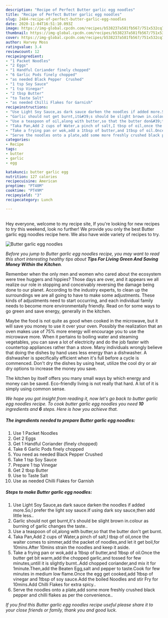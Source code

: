 ```yaml
---
description: "Recipe of Perfect Butter garlic egg noodles"
title: "Recipe of Perfect Butter garlic egg noodles"
slug: 2484-recipe-of-perfect-butter-garlic-egg-noodles
date: 2020-11-04T16:51:10.093Z
image: https://img-global.cpcdn.com/recipes/b538237a581fb567/751x532cq70/butter-garlic-egg-noodles-recipe-main-photo.jpg
thumbnail: https://img-global.cpcdn.com/recipes/b538237a581fb567/751x532cq70/butter-garlic-egg-noodles-recipe-main-photo.jpg
cover: https://img-global.cpcdn.com/recipes/b538237a581fb567/751x532cq70/butter-garlic-egg-noodles-recipe-main-photo.jpg
author: Harvey Moss
ratingvalue: 3.4
reviewcount: 12
recipeingredient:
- "1 Packet Noodles"
- "2 Eggs"
- "1 Handful Coriander finely chopped"
- "6 Garlic Pods finely chopped"
- "as needed Black Pepper  Crushed"
- "1 tsp Soy Sauce"
- "1 tsp Vinegar"
- "2 tbsp Butter"
- "to Taste Salt"
- "as needed Chilli Flakes for Garnish"
recipeinstructions:
- "Use Light Soy Sauce,as dark sauce darken the noodles if added more.So,I prefer the light soy sauce.If using dark soy sauce,then add little less.."
- "Garlic should not get burnt,it&#39;s should be slight brown in.colour as burning of garlic changes the taste.."
- "Use a teaspoon of oil,along with butter,so that the butter don&#39;t get burnt."
- "Taka Pan,Add 2 cups of Water,a pinch of salt,I tbsp of oil,once the waiter comes to simmer,add the packet of noodles,and let it get boil,for 10mins.After 10mins strain the noodles and keep it aside."
- "Take a frying pan or wok,add a 1tbsp of butter,and 1tbsp of oil.Once the butter get bit warm,add the chopped garlic,and tossed for few minutes,untill it is slightly burnt..Add chopped coriander,and mix it for 1minute.Then,add the Beaten Egg,salt and pepper to taste.Cook for few minutes in medium low flame.Once the egg get cooked,add 1tbsp of vinegar and 1tbsp of soy sauce.Add the boiled Noodles and stir Fry for 10mins.Add Chilli Flakes for extra spicy.."
- "Serve the noodles onto a plate,add some more freshly crushed black pepper and chilli flakes as per the convenience.."
categories:
- Recipe
tags:
- butter
- garlic
- egg

katakunci: butter garlic egg 
nutrition: 127 calories
recipecuisine: American
preptime: "PT40M"
cooktime: "PT49M"
recipeyield: "3"
recipecategory: Lunch

---
```

<br>
Hey everyone, welcome to my recipe site, If you're looking for new recipes to try this weekend, look no further! We provide you only the best Butter garlic egg noodles recipe here. We also have wide variety of recipes to try.
<br>


![Butter garlic egg noodles](https://img-global.cpcdn.com/recipes/b538237a581fb567/751x532cq70/butter-garlic-egg-noodles-recipe-main-photo.jpg)

<i>Before you jump to Butter garlic egg noodles recipe, you may want to read this short interesting healthy tips about 
<strong>Tips For Living Green And Saving Money Within the Kitchen</strong>.</i>
</br>

Remember when the only men and women who cared about the ecosystem were tree huggers and hippies? Those days are over, and it appears we all realize our role in stopping and conceivably reversing the damage being done to our planet. According to the industry experts, to clean up the surroundings we are all going to have to make some adjustments. These kinds of adjustments need to start occurring, and each individual family needs to become more environmentally friendly. Read on for some ways to go green and save energy, generally in the kitchen.

Maybe the food is not quite as good when cooked in the microwave, but it will save you money to use it over your oven. Possibly the realization that an oven makes use of 75% more energy will encourage you to use the microwave more. When it pertains to boiling water and steaming vegetables, you can save a lot of electricity and do the job faster with countertop appliances rather than a stove. Many individuals wrongly believe that doing the dishes by hand uses less energy than a dishwasher. A dishwasher is specifically efficient when it's full before a cycle is commenced. Don't dry the dishes by using heat, utilize the cool dry or air dry options to increase the money you save.

The kitchen by itself offers you many small ways by which energy and money can be saved. Eco-friendly living is not really that hard. A lot of it is simply using common sense.


<i>We hope you got insight from reading it, now let's go back to butter garlic egg noodles recipe. To cook butter garlic egg noodles you need <strong>10</strong> ingredients and <strong>6</strong> steps. Here is how you achieve that.
</i>

##### The ingredients needed to prepare Butter garlic egg noodles:

1. Use 1 Packet Noodles
1. Get 2 Eggs
1. Get 1 Handful Coriander (finely chopped)
1. Take 6 Garlic Pods finely chopped
1. You need as needed Black Pepper  Crushed
1. Take 1 tsp Soy Sauce
1. Prepare 1 tsp Vinegar
1. Get 2 tbsp Butter
1. Use to Taste Salt
1. Use as needed Chilli Flakes for Garnish


##### Steps to make Butter garlic egg noodles:

1. Use Light Soy Sauce,as dark sauce darken the noodles if added more.So,I prefer the light soy sauce.If using dark soy sauce,then add little less..
1. Garlic should not get burnt,it&#39;s should be slight brown in.colour as burning of garlic changes the taste..
1. Use a teaspoon of oil,along with butter,so that the butter don&#39;t get burnt.
1. Taka Pan,Add 2 cups of Water,a pinch of salt,I tbsp of oil,once the waiter comes to simmer,add the packet of noodles,and let it get boil,for 10mins.After 10mins strain the noodles and keep it aside.
1. Take a frying pan or wok,add a 1tbsp of butter,and 1tbsp of oil.Once the butter get bit warm,add the chopped garlic,and tossed for few minutes,untill it is slightly burnt..Add chopped coriander,and mix it for 1minute.Then,add the Beaten Egg,salt and pepper to taste.Cook for few minutes in medium low flame.Once the egg get cooked,add 1tbsp of vinegar and 1tbsp of soy sauce.Add the boiled Noodles and stir Fry for 10mins.Add Chilli Flakes for extra spicy..
1. Serve the noodles onto a plate,add some more freshly crushed black pepper and chilli flakes as per the convenience..


<i>If you find this Butter garlic egg noodles recipe useful please share it to your close friends or family, thank you and good luck.</i>
